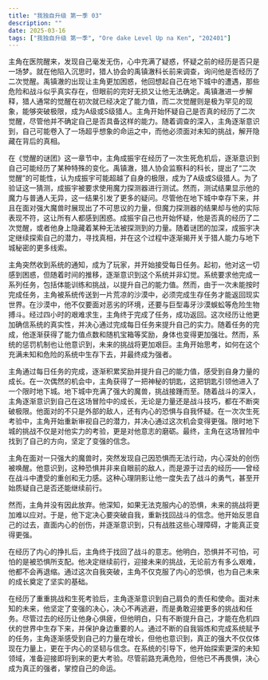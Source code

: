 ```yaml
---
title: "我独自升级 第一季 03"
description: ""
date: 2025-03-16
tags: ["我独自升级 第一季", "Ore dake Level Up na Ken", "202401"]
---
```


主角在医院醒来，发现自己毫发无伤，心中充满了疑惑，怀疑之前的经历是否只是一场梦。就在他陷入沉思时，猎人协会的禹镇澈科长前来调查，询问他是否经历了二次觉醒。禹镇澈的出现让主角更加困惑，他回想起自己在地下城中的遭遇，那些危险和战斗似乎真实存在，但眼前的完好无损又让他无法确定。禹镇澈进一步解释，猎人通常的觉醒在初次就已经决定了能力值，而二次觉醒则是极为罕见的现象，能够突破极限，成为A级或S级猎人。主角开始怀疑自己是否真的经历了二次觉醒，尽管他并不确定自己是否具备这样的能力。随着调查的深入，主角逐渐意识到，自己可能卷入了一场超乎想象的命运之中，而他必须面对未知的挑战，解开隐藏在背后的真相。

在《觉醒的谜团》这一章节中，主角成振宇在经历了一次生死危机后，逐渐意识到自己可能经历了某种特殊的变化。禹镇澈，猎人协会监察科的科长，提出了“二次觉醒”的可能性，认为成振宇可能超越了自身的极限，成为了A级或S级猎人。为了验证这一猜测，成振宇被要求使用魔力探测器进行测试。然而，测试结果显示他的魔力与普通人无异，这一结果引发了更多的疑问。尽管他在地下城中幸存下来，并且在面对强大魔兽时展现出了不可思议的力量，但魔力探测器的结果却与他的实际表现不符，这让所有人都感到困惑。成振宇自己也开始怀疑，他是否真的经历了二次觉醒，或者他身上隐藏着某种无法被探测到的力量。随着谜团的加深，成振宇决定继续探索自己的潜力，寻找真相，并在这个过程中逐渐揭开关于猎人能力与地下城秘密的更多线索。

主角突然收到系统的通知，成为了玩家，并开始接受每日任务。起初，他对这一切感到困惑，但随着时间的推移，逐渐意识到这个系统并非幻觉。系统要求他完成一系列任务，包括体能训练和挑战，以提升自己的能力值。然而，由于一次未能按时完成任务，主角被系统传送到一片荒凉的沙漠中，必须完成生存任务才能返回现实世界。在沙漠中，他不仅要面对恶劣的环境，还要与巨型毒牙沙漠蜈蚣等危险生物搏斗。经过四小时的艰难求生，主角终于完成了任务，成功返回。这次经历让他更加确信系统的真实性，并决心通过完成每日任务来提升自己的实力。随着任务的完成，他逐渐获得了能力值点数和随机宝箱等奖励，身体也变得更加强壮。然而，系统的惩罚机制也让他意识到，未来的挑战将更加艰巨。主角开始思考，如何在这个充满未知和危险的系统中生存下去，并最终成为强者。

主角通过每日任务的完成，逐渐积累奖励并提升自己的能力值，感受到自身力量的成长。在一次偶然的机会中，主角获得了一把神秘的钥匙，这把钥匙引领他进入了一个限时地下城。地下城中充满了强大的魔兽，挑战接踵而至。随着战斗的深入，主角逐渐意识到自己在这场冒险中的成长，无论是力量还是战斗技巧，都在不断突破极限。他面对的不只是外部的敌人，还有内心的恐惧与自我怀疑。在一次次生死考验中，主角开始重新审视自己的潜力，并决心通过这次机会变得更强。限时地下城的挑战不仅是对他实力的考验，更是对他意志的磨砺。最终，主角在这场冒险中找到了自己的方向，坚定了变强的信念。

主角在面对一只强大的魔兽时，突然发现自己因恐惧而无法行动，内心深处的创伤被唤醒。他意识到，这种恐惧并非来自眼前的敌人，而是源于过去的经历——曾经在战斗中遭受的重创和无力感。这种心理阴影让他一度失去了战斗的勇气，甚至开始质疑自己是否还能继续前行。

然而，主角并没有因此放弃。他深知，如果无法克服内心的恐惧，未来的挑战将更加难以应对。于是，他下定决心要突破自我，重新找回战斗的信念。他开始反思自己的过去，直面内心的创伤，并逐渐意识到，只有战胜这些心理障碍，才能真正变得更强。

在经历了内心的挣扎后，主角终于找回了战斗的意志。他明白，恐惧并不可怕，可怕的是被恐惧所支配。他决定继续前行，迎接未来的挑战，无论前方有多么艰难，他都不会再退缩。通过这次自我突破，主角不仅克服了内心的恐惧，也为自己未来的成长奠定了坚实的基础。

在经历了重重挑战和生死考验后，主角逐渐意识到自己肩负的责任和使命。面对未知的未来，他坚定了变强的决心，决心不再逃避，而是勇敢迎接更多的挑战和任务。尽管过去的经历让他身心俱疲，但他明白，只有不断提升自己，才能在危机四伏的世界中生存下来，并保护身边重要的人。通过不断的自我锻炼和完成系统赋予的任务，主角逐渐感受到自己的力量在增长，但他也意识到，真正的强大不仅仅体现在力量上，更在于内心的坚韧与信念。在系统的引导下，他开始探索更深的未知领域，准备迎接即将到来的更大考验。尽管前路充满危险，但他已不再畏惧，决心成为真正的强者，掌控自己的命运。